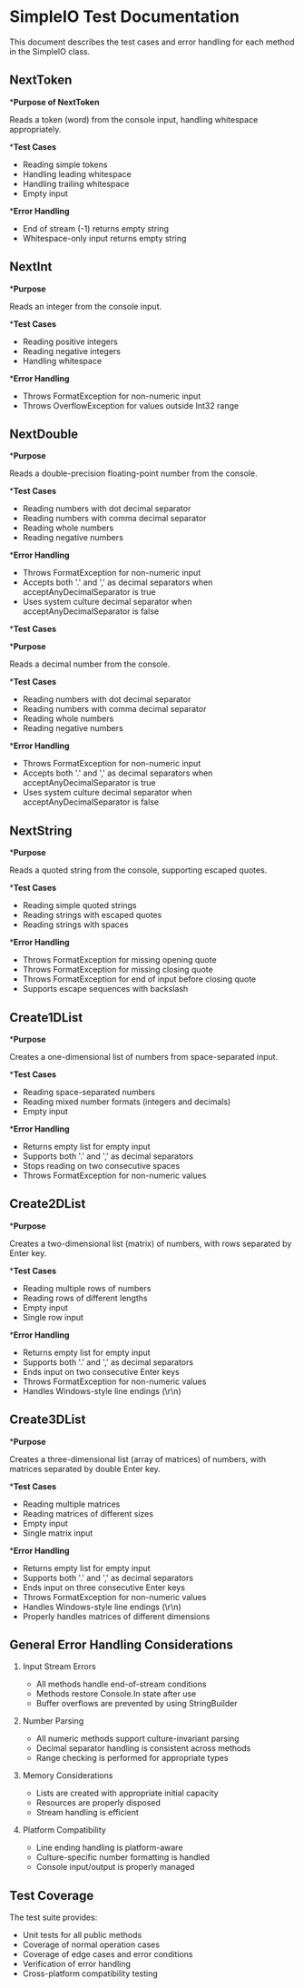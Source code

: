 # SimpleIO Test Documentation

This document describes the test cases and error handling for each method in the SimpleIO class.

## NextToken

***Purpose of NextToken**

Reads a token (word) from the console input, handling whitespace appropriately.

***Test Cases**

- Reading simple tokens
- Handling leading whitespace
- Handling trailing whitespace
- Empty input

***Error Handling**

- End of stream (-1) returns empty string
- Whitespace-only input returns empty string

## NextInt

***Purpose**

Reads an integer from the console input.

***Test Cases**

- Reading positive integers
- Reading negative integers
- Handling whitespace

***Error Handling**

- Throws FormatException for non-numeric input
- Throws OverflowException for values outside Int32 range

## NextDouble

***Purpose**

Reads a double-precision floating-point number from the console.

***Test Cases**

- Reading numbers with dot decimal separator
- Reading numbers with comma decimal separator
- Reading whole numbers
- Reading negative numbers

***Error Handling**

- Throws FormatException for non-numeric input
- Accepts both '.' and ',' as decimal separators when acceptAnyDecimalSeparator is true
- Uses system culture decimal separator when acceptAnyDecimalSeparator is false

***Test Cases**

***Purpose**

Reads a decimal number from the console.

***Test Cases**

- Reading numbers with dot decimal separator
- Reading numbers with comma decimal separator
- Reading whole numbers
- Reading negative numbers

***Error Handling**

- Throws FormatException for non-numeric input
- Accepts both '.' and ',' as decimal separators when acceptAnyDecimalSeparator is true
- Uses system culture decimal separator when acceptAnyDecimalSeparator is false

## NextString

***Purpose**

Reads a quoted string from the console, supporting escaped quotes.

***Test Cases**

- Reading simple quoted strings
- Reading strings with escaped quotes
- Reading strings with spaces

***Error Handling**

- Throws FormatException for missing opening quote
- Throws FormatException for missing closing quote
- Throws FormatException for end of input before closing quote
- Supports escape sequences with backslash

## Create1DList

***Purpose**

Creates a one-dimensional list of numbers from space-separated input.

***Test Cases**

- Reading space-separated numbers
- Reading mixed number formats (integers and decimals)
- Empty input

***Error Handling**

- Returns empty list for empty input
- Supports both '.' and ',' as decimal separators
- Stops reading on two consecutive spaces
- Throws FormatException for non-numeric values

## Create2DList

***Purpose**

Creates a two-dimensional list (matrix) of numbers, with rows separated by Enter key.

***Test Cases**

- Reading multiple rows of numbers
- Reading rows of different lengths
- Empty input
- Single row input

***Error Handling**

- Returns empty list for empty input
- Supports both '.' and ',' as decimal separators
- Ends input on two consecutive Enter keys
- Throws FormatException for non-numeric values
- Handles Windows-style line endings (\r\n)

## Create3DList

***Purpose**

Creates a three-dimensional list (array of matrices) of numbers, with matrices separated by double Enter key.

***Test Cases**

- Reading multiple matrices
- Reading matrices of different sizes
- Empty input
- Single matrix input

***Error Handling**

- Returns empty list for empty input
- Supports both '.' and ',' as decimal separators
- Ends input on three consecutive Enter keys
- Throws FormatException for non-numeric values
- Handles Windows-style line endings (\r\n)
- Properly handles matrices of different dimensions

## General Error Handling Considerations

1. Input Stream Errors
   - All methods handle end-of-stream conditions
   - Methods restore Console.In state after use
   - Buffer overflows are prevented by using StringBuilder

2. Number Parsing
   - All numeric methods support culture-invariant parsing
   - Decimal separator handling is consistent across methods
   - Range checking is performed for appropriate types

3. Memory Considerations
   - Lists are created with appropriate initial capacity
   - Resources are properly disposed
   - Stream handling is efficient

4. Platform Compatibility
   - Line ending handling is platform-aware
   - Culture-specific number formatting is handled
   - Console input/output is properly managed

## Test Coverage

The test suite provides:

- Unit tests for all public methods
- Coverage of normal operation cases
- Coverage of edge cases and error conditions
- Verification of error handling
- Cross-platform compatibility testing
